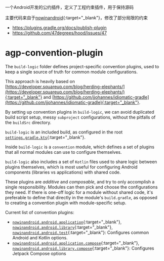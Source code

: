 一个Android开发的公约插件，定义了工程约束插件，用于保持源码

主要代码来自于[nowinandroid](https://github.com/android/nowinandroid/blob/main/build-logic){:target="_blank"}，修改了部分局限的约束

- https://plugins.gradle.org/docs/publish-plugin
- https://github.com/47degrees/hood/issues/47
# agp-convention-plugin

The `build-logic` folder defines project-specific convention plugins, used to keep a single
source of truth for common module configurations.

This approach is heavily based on
[https://developer.squareup.com/blog/herding-elephants/](https://developer.squareup.com/blog/herding-elephants/){:target="_blank"}
and
[https://github.com/jjohannes/idiomatic-gradle](https://github.com/jjohannes/idiomatic-gradle){:target="_blank"}.

By setting up convention plugins in `build-logic`, we can avoid duplicated build script setup,
messy `subproject` configurations, without the pitfalls of the `buildSrc` directory.

`build-logic` is an included build, as configured in the root
[`settings.gradle.kts`](https://github.com/android/nowinandroid/blob/main/build-logic/settings.gradle.kts){:target="_blank"}.

Inside `build-logic` is a `convention` module, which defines a set of plugins that all normal
modules can use to configure themselves.

`build-logic` also includes a set of `Kotlin` files used to share logic between plugins themselves,
which is most useful for configuring Android components (libraries vs applications) with shared
code.

These plugins are *additive* and *composable*, and try to only accomplish a single responsibility.
Modules can then pick and choose the configurations they need.
If there is one-off logic for a module without shared code, it's preferable to define that directly
in the module's `build.gradle`, as opposed to creating a convention plugin with module-specific
setup.

Current list of convention plugins:

- [`nowinandroid.android.application`](https://github.com/android/nowinandroid/blob/main/build-logic/convention/src/main/kotlin/AndroidApplicationConventionPlugin.kt){:target="_blank"},
  [`nowinandroid.android.library`](https://github.com/android/nowinandroid/blob/main/build-logic/convention/src/main/kotlin/AndroidLibraryConventionPlugin.kt){:target="_blank"},
  [`nowinandroid.android.test`](https://github.com/android/nowinandroid/blob/main/build-logic/convention/src/main/kotlin/AndroidTestConventionPlugin.kt){:target="_blank"}:
  Configures common Android and Kotlin options.
- [`nowinandroid.android.application.compose`](https://github.com/android/nowinandroid/blob/main/build-logic/convention/src/main/kotlin/AndroidApplicationComposeConventionPlugin.kt){:target="_blank"},
  [`nowinandroid.android.library.compose`](https://github.com/android/nowinandroid/blob/main/build-logic/convention/src/main/kotlin/AndroidLibraryComposeConventionPlugin.kt){:target="_blank"}:
  Configures Jetpack Compose options
